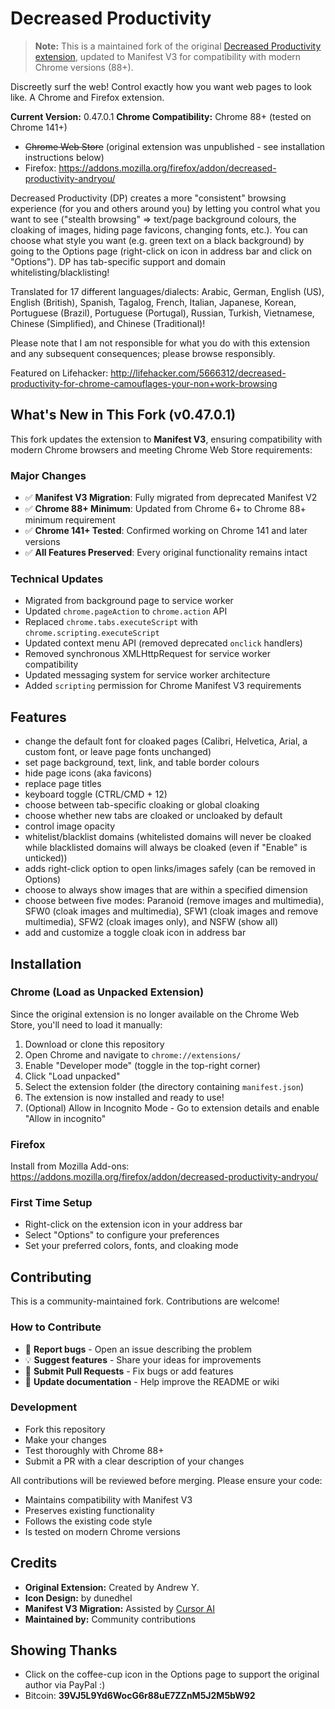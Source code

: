 # Decreased Productivity

> **Note:** This is a maintained fork of the original [Decreased Productivity extension](https://github.com/jchicano/Decreased-Productivity), updated to Manifest V3 for compatibility with modern Chrome versions (88+).

Discreetly surf the web! Control exactly how you want web pages to look like. A Chrome and Firefox extension.

**Current Version:** 0.47.0.1
**Chrome Compatibility:** Chrome 88+ (tested on Chrome 141+)

* ~~Chrome Web Store~~ (original extension was unpublished - see installation instructions below)
* Firefox: https://addons.mozilla.org/firefox/addon/decreased-productivity-andryou/

Decreased Productivity (DP) creates a more "consistent" browsing experience (for you and others around you) by letting you control what you want to see ("stealth browsing" => text/page background colours, the cloaking of images, hiding page favicons, changing fonts, etc.). You can choose what style you want (e.g. green text on a black background) by going to the Options page (right-click on icon in address bar and click on "Options"). DP has tab-specific support and domain whitelisting/blacklisting!

Translated for 17 different languages/dialects: Arabic, German, English (US), English (British), Spanish, Tagalog, French, Italian, Japanese, Korean, Portuguese (Brazil), Portuguese (Portugal), Russian, Turkish, Vietnamese, Chinese (Simplified), and Chinese (Traditional)!

Please note that I am not responsible for what you do with this extension and any subsequent consequences; please browse responsibly.

Featured on Lifehacker: http://lifehacker.com/5666312/decreased-productivity-for-chrome-camouflages-your-non+work-browsing

## What's New in This Fork (v0.47.0.1)

This fork updates the extension to **Manifest V3**, ensuring compatibility with modern Chrome browsers and meeting Chrome Web Store requirements:

### Major Changes
- ✅ **Manifest V3 Migration**: Fully migrated from deprecated Manifest V2
- ✅ **Chrome 88+ Minimum**: Updated from Chrome 6+ to Chrome 88+ minimum requirement
- ✅ **Chrome 141+ Tested**: Confirmed working on Chrome 141 and later versions
- ✅ **All Features Preserved**: Every original functionality remains intact

### Technical Updates
- Migrated from background page to service worker
- Updated `chrome.pageAction` to `chrome.action` API
- Replaced `chrome.tabs.executeScript` with `chrome.scripting.executeScript`
- Updated context menu API (removed deprecated `onclick` handlers)
- Removed synchronous XMLHttpRequest for service worker compatibility
- Updated messaging system for service worker architecture
- Added `scripting` permission for Chrome Manifest V3 requirements

## Features
* change the default font for cloaked pages (Calibri, Helvetica, Arial, a custom font, or leave page fonts unchanged)
* set page background, text, link, and table border colours
* hide page icons (aka favicons)
* replace page titles
* keyboard toggle (CTRL/CMD + 12)
* choose between tab-specific cloaking or global cloaking
* choose whether new tabs are cloaked or uncloaked by default
* control image opacity
* whitelist/blacklist domains (whitelisted domains will never be cloaked while blacklisted domains will always be cloaked (even if "Enable" is unticked))
* adds right-click option to open links/images safely (can be removed in Options)
* choose to always show images that are within a specified dimension
* choose between five modes: Paranoid (remove images and multimedia), SFW0 (cloak images and multimedia), SFW1 (cloak images and remove multimedia), SFW2 (cloak images only), and NSFW (show all)
* add and customize a toggle cloak icon in address bar

## Installation

### Chrome (Load as Unpacked Extension)
Since the original extension is no longer available on the Chrome Web Store, you'll need to load it manually:

1. Download or clone this repository
2. Open Chrome and navigate to `chrome://extensions/`
3. Enable "Developer mode" (toggle in the top-right corner)
4. Click "Load unpacked"
5. Select the extension folder (the directory containing `manifest.json`)
6. The extension is now installed and ready to use!
7. (Optional) Allow in Incognito Mode - Go to extension details and enable "Allow in incognito"

### Firefox
Install from Mozilla Add-ons: https://addons.mozilla.org/firefox/addon/decreased-productivity-andryou/

### First Time Setup
- Right-click on the extension icon in your address bar
- Select "Options" to configure your preferences
- Set your preferred colors, fonts, and cloaking mode

## Contributing

This is a community-maintained fork. Contributions are welcome!

### How to Contribute
- 🐛 **Report bugs** - Open an issue describing the problem
- 💡 **Suggest features** - Share your ideas for improvements
- 🔧 **Submit Pull Requests** - Fix bugs or add features
- 📝 **Update documentation** - Help improve the README or wiki

### Development
- Fork this repository
- Make your changes
- Test thoroughly with Chrome 88+
- Submit a PR with a clear description of your changes

All contributions will be reviewed before merging. Please ensure your code:
- Maintains compatibility with Manifest V3
- Preserves existing functionality
- Follows the existing code style
- Is tested on modern Chrome versions

## Credits

* **Original Extension:** Created by Andrew Y.
* **Icon Design:** by dunedhel
* **Manifest V3 Migration:** Assisted by [Cursor AI](https://cursor.sh)
* **Maintained by:** Community contributions

## Showing Thanks
* Click on the coffee-cup icon in the Options page to support the original author via PayPal :)
* Bitcoin: **39VJ5L9Yd6WocG6r88uE7ZZnM5J2M5bW92**